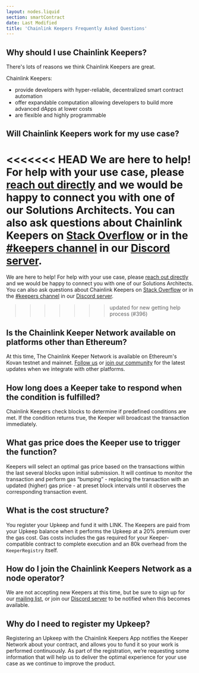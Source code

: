 ```yaml
---
layout: nodes.liquid
section: smartContract
date: Last Modified
title: 'Chainlink Keepers Frequently Asked Questions'
---
```

## Why should I use Chainlink Keepers?

There's lots of reasons we think Chainlink Keepers are great.

Chainlink Keepers:

- provide developers with hyper-reliable, decentralized smart contract automation
- offer expandable computation allowing developers to build more advanced dApps at lower costs
- are flexible and highly programmable

## Will Chainlink Keepers work for my use case?

<<<<<<< HEAD
We are here to help! For help with your use case, please [reach out directly](https://chainlinkcommunity.typeform.com/to/OYQO67EF?page=docs-keepers) and we would be happy to connect you with one of our Solutions Architects. You can also ask questions about Chainlink Keepers on [Stack Overflow](https://stackoverflow.com/questions/ask?tags=chainlink) or in the [#keepers channel](https://discord.com/channels/592041321326182401/821350860302581771) in our [Discord server](https://discord.gg/qj9qarT).
=======
We are here to help! For help with your use case, please [reach out directly](mailto:keeper@chain.link) and we would be happy to connect you with one of our Solutions Architects. You can also ask questions about Chainlink Keepers on [Stack Overflow](https://stackoverflow.com/questions/ask?tags=chainlink) or in the [#keepers channel](https://discord.com/channels/592041321326182401/821350860302581771) in our [Discord server](https://discord.gg/qj9qarT).
>>>>>>> updated for new getting help process (#396)

## Is the Chainlink Keeper Network available on platforms other than Ethereum?

At this time, The Chainlink Keeper Network is available on Ethereum's Kovan testnet and mainnet. [Follow us](https://twitter.com/chainlink) or [join our community](https://discord.com/channels/592041321326182401/821350860302581771) for the latest updates when we integrate with other platforms.

## How long does a Keeper take to respond when the condition is fulfilled?

Chainlink Keepers check blocks to determine if predefined conditions are met. If the condition returns true, the Keeper will broadcast the transaction immediately.

## What gas price does the Keeper use to trigger the function?

Keepers will select an optimal gas price based on the transactions within the last several blocks upon initial submission. It will continue to monitor the transaction and perform gas “bumping” - replacing the transaction with an updated (higher) gas price - at preset block intervals until it observes the corresponding transaction event.

## What is the cost structure?

You register your Upkeep and fund it with LINK. The Keepers are paid from your Upkeep balance when it performs the Upkeep at a 20% premium over the gas cost. Gas costs includes the gas required for your Keeper-compatible contract to complete execution and an 80k overhead from the `KeeperRegistry` itself.

## How do I join the Chainlink Keepers Network as a node operator?

We are not accepting new Keepers at this time, but be sure to sign up for our [mailing list](/docs/developer-communications/), or join our [Discord server](https://discord.gg/qj9qarT) to be notified when this becomes available.

## Why do I need to register my Upkeep?

Registering an Upkeep with the Chainlink Keepers App notifies the Keeper Network about your contract, and allows you to fund it so your work is performed continuously. As part of the registration, we’re requesting some information that will help us to deliver the optimal experience for your use case as we continue to improve the product.
